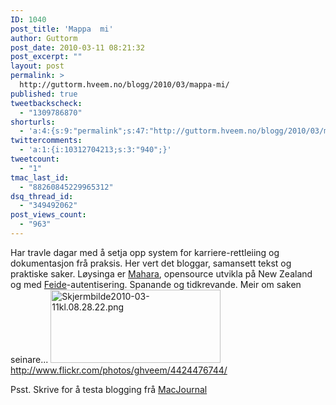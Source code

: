 ```yaml
---
ID: 1040
post_title: 'Mappa  mi'
author: Guttorm
post_date: 2010-03-11 08:21:32
post_excerpt: ""
layout: post
permalink: >
  http://guttorm.hveem.no/blogg/2010/03/mappa-mi/
published: true
tweetbackscheck:
  - "1309786870"
shorturls:
  - 'a:4:{s:9:"permalink";s:47:"http://guttorm.hveem.no/blogg/2010/03/mappa-mi/";s:7:"tinyurl";s:26:"http://tinyurl.com/yzolfum";s:4:"isgd";s:18:"http://is.gd/abGDx";s:5:"bitly";s:20:"http://bit.ly/aL6wsP";}'
twittercomments:
  - 'a:1:{i:10312704213;s:3:"940";}'
tweetcount:
  - "1"
tmac_last_id:
  - "88260845229965312"
dsq_thread_id:
  - "349492062"
post_views_count:
  - "963"
---
```

Har travle dagar med å setja opp system for karriere-rettleiing og dokumentasjon frå praksis. Her vert det bloggar, samansett tekst og praktiske saker. Løysinga er <a href="http://mahara.org/">Mahara</a>, opensource utvikla på New Zealand og med <a href="http://wiki.mahara.org/Plugins/Auth/Saml">Feide</a>-autentisering. Spanande og tidkrevande. Meir om saken seinare...
<img src="http://guttorm.hveem.no/blogg/wp-content/uploads/2010/03/Skjermbilde2010-03-11kl.08.28.22.png" alt="Skjermbilde2010-03-11kl.08.28.22.png" width="272" height="117" />
<a href="http://www.flickr.com/photos/ghveem/4424476744/">http://www.flickr.com/photos/ghveem/4424476744/</a>

Psst. Skrive for å testa blogging frå <a href="http://www.marinersoftware.com/sitepage.php?page=85">MacJournal</a>